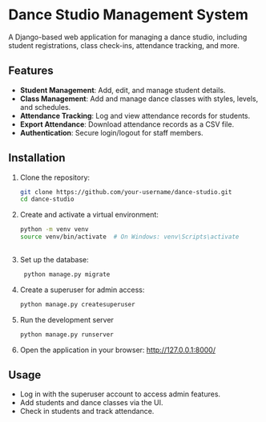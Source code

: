 # Dance Studio Management System

A Django-based web application for managing a dance studio, including student registrations, class check-ins, attendance tracking, and more.

## Features
- **Student Management**: Add, edit, and manage student details.
- **Class Management**: Add and manage dance classes with styles, levels, and schedules.
- **Attendance Tracking**: Log and view attendance records for students.
- **Export Attendance**: Download attendance records as a CSV file.
- **Authentication**: Secure login/logout for staff members.

## Installation

1. Clone the repository:
   ```bash
   git clone https://github.com/your-username/dance-studio.git
   cd dance-studio

2. Create and activate a virtual environment:
   ```bash
   python -m venv venv
   source venv/bin/activate  # On Windows: venv\Scripts\activate
    

3. Set up the database:
   ```bash
    python manage.py migrate
4. Create a superuser for admin access:
   ```bash
   python manage.py createsuperuser

6. Run the development server
   ```bash
   python manage.py runserver
   
7. Open the application in your browser: http://127.0.0.1:8000/

## Usage
- Log in with the superuser account to access admin features.
- Add students and dance classes via the UI.
- Check in students and track attendance.
